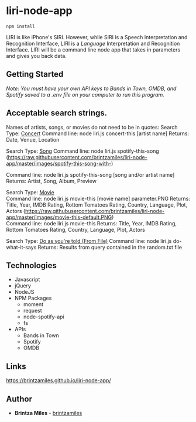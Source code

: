 # liri-node-app
``` $bash
npm install
```

LIRI is like iPhone's SIRI. However, while SIRI is a Speech Interpretation and Recognition Interface, LIRI is a _Language_ Interpretation and Recognition Interface. LIRI will be a command line node app that takes in parameters and gives you back data.

## Getting Started
*Note: You must have your own API keys to Bands in Town, OMDB, and Spotify saved to a .env file on your computer to run this program.*


## Acceptable search strings.   
Names of artists, songs, or movies do not need to be in quotes: 
Search Type:  [Concert](https://github.com/brintzamiles/liri-node-app/blob/master/images/concert-this.png) 
Command line:  node liri.js concert-this [artist name] 
Returns:   Date, Venue, Location

Search Type:  [Song](https://raw.githubusercontent.com/brintzamiles/liri-node-app/master/images/spotify-this-song-default.PNG) 
Command line:  node liri.js spotify-this-song 
(https://raw.githubusercontent.com/brintzamiles/liri-node-app/master/images/spotify-this-song-with-)

Command line:  node liri.js spotify-this-song [song and/or artist name] 
Returns:   Artist, Song, Album, Preview

Search Type:  [Movie](https://raw.githubusercontent.com/brintzamiles/liri-node-app/master/images/movie-this-with-parameter.PNG)  
Command line:  node liri.js movie-this [movie name] parameter.PNG
Returns:  Title, Year, IMDB Rating, Rottom Tomatoes Rating, Country, Language, Plot, Actors
(https://raw.githubusercontent.com/brintzamiles/liri-node-app/master/images/movie-this-default.PNG)  
Command line:  node liri.js movie-this
Returns:  Title, Year, IMDB Rating, Rottom Tomatoes Rating, Country, Language, Plot, Actors


Search Type:  [Do as you're told (From File)](https://github.com/brintzamiles/liri-node-app/blob/master/images/do-what-it-says.png) 
Command line:  node liri.js do-what-it-says
Returns:  Results from query contained in the random.txt file

## Technologies

* Javascript
* jQuery
* NodeJS
* NPM Packages
    * moment
    * request
    * node-spotify-api
    * fs
* APIs
    * Bands in Town
    * Spotify
    * OMDB

## Links

 https://brintzamiles.github.io/liri-node-app/

## Author

* **Brintza Miles** - [brintzamiles](https://github.com/brintzamiles)
